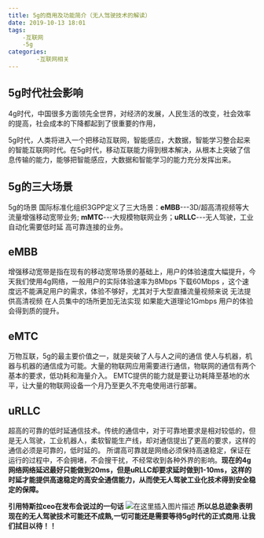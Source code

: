 ```yaml
---
title: 5g的商用及功能简介（无人驾驶技术的解读）
date: 2019-10-13 18:01
tags:
    -互联网
    -5g
categories:
        -互联网相关
---
```





## 5g时代社会影响
  4g时代，中国很多方面领先全世界，对经济的发展，人民生活的改变，社会效率的提高，社会成本的下降都起到了很重要的作用，
   
  5g时代，人类将进入一个把移动互联网，智能感应，大数据，智能学习整合起来的智能互联网时代。在5g时代，移动互联能力得到根本解决，从根本上突破了信息传输的能力，能够把智能感应，大数据和智能学习的能力充分发挥出来。
  ## 5g的三大场景
  5g的场景  国际标准化组织3GPP定义了三大场景：**eMBB**---3D/超高清视频等大流量增强移动宽带业务; **mMTC**---大规模物联网业务；**uRLLC**---无人驾驶，工业自动化需要低时延 高可靠连接的业务。
  ## eMBB
  增强移动宽带是指在现有的移动宽带场景的基础上，用户的体验速度大幅提升，今天我们使用4g网络，一般用户的实际体验速率为8Mbps 下载60Mbps ，这个速度远不能满足用户的需求，体验不够好，尤其对于大型直播流量视频来说 无法提供高清视频 在人员集中的场所更加无法实现 如果能大道理论1Gmbps 用户的体验会得到质的提升。
  ## eMTC
  万物互联，5g的最主要价值之一，就是突破了人与人之间的通信 使人与机器，机器与机器的通信成为可能。大量的物联网应用需要进行通信，物联网的通信有两个基本的要求，低功耗和海量介入。
  EMTC提供的能力就是要让功耗降至基地的水平，让大量的物联网设备一个月乃至更久不充电使用进行部署。
  ## uRLLC
  超高的可靠的低时延通信技术。传统的通信中，对于可靠地要求是相对较低的，但是无人驾驶，工业机器人，柔软智能生产线，却对通信提出了更高的要求，这样的通信必须是可靠的，低时延的。
  所谓高可靠就是网络必须保持高速稳定，保证在运行的过程中，不会拥堵，不会搜干扰，不经常收到各种外界的影响。**现在的4g网络网络延迟最好只能做到20ms，但是uRLLC却要求延时做到1-10ms，这样的时延才能提供高速稳定的高安全通信能力，从而使无人驾驶工业化技术得到安全稳定的保障。**


  **引用特斯拉ceo在发布会说过的一句话**
  ![在这里插入图片描述](https://img-blog.csdnimg.cn/20190918133240863.png?x-oss-process=image/watermark,type_ZmFuZ3poZW5naGVpdGk,shadow_10,text_aHR0cHM6Ly9ibG9nLmNzZG4ubmV0L3dlaXhpbl80Mjc2OTU2MQ==,size_16,color_FFFFFF,t_70)
  **所以总总迹象表明现在的无人驾驶技术可能还不成熟,一切可能还是需要等待5g时代的正式商用.让我们拭目以待！！**